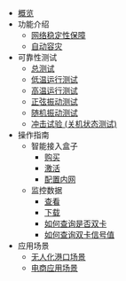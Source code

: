 * [概览](/accessgw/README.md)
* 功能介绍
  * [网络稳定性保障](/accessgw/function/stability.md)
  * [自动容灾](/accessgw/function/recovery.md)
* 可靠性测试
  * [总测试](accessgw/test/overall.md) 
  * [低温运行测试](/accessgw/test/low.md)
  * [高温运行测试](/accessgw/test/high.md)
  * [正弦振动测试](/accessgw/test/sine.md)
  * [随机振动测试](/accessgw/test/random.md)
  * [冲击试验 (关机状态测试)](/accessgw/test/impact.md)
* 操作指南 
  * 智能接入盒子  
    * [购买](/accessgw/guide/buy)
    * [激活](/accessgw/guide/activate)
    * [配置内网](/accessgw/guide/LAN.md)
  * 监控数据
    * [查看]( /accessgw/guide/check)
    * [下载](/accessgw/guide/download)
    * [如何查询是否双卡](/accessgw/guide/dual-sim.md)
    * [如何查询双卡信号值](/accessgw/guide/signal.md)
* 应用场景   
  * [无人化港口场景](/accessgw/strategy/port.md)
  * [电商应用场景](/accessgw/strategy/ecommerce.md)

